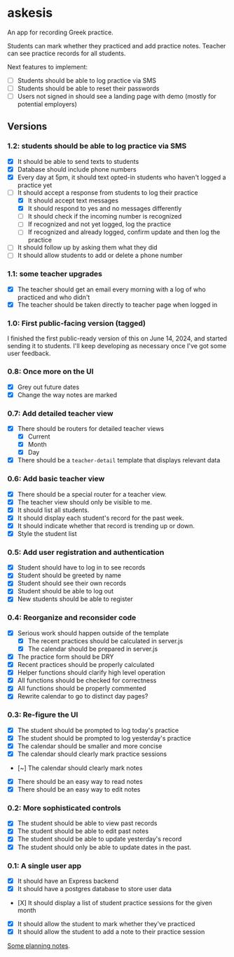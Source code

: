 # askesis

An app for recording Greek practice.

Students can mark whether they practiced and add practice notes. Teacher can see practice records for all students.

Next features to implement:


* [ ] Students should be able to log practice via SMS
* [ ] Students should be able to reset their passwords
* [ ] Users not signed in should see a landing page with demo (mostly for potential employers)

## Versions

### 1.2: students should be able to log practice via SMS

* [X] It should be able to send texts to students
* [X] Database should include phone numbers
* [X] Every day at 5pm, it should text opted-in students who haven't logged a practice yet
* [ ] It should accept a response from students to log their practice
  * [X] It should accept text messages
  * [X] It should respond to yes and no messages differently
  * [ ] It should check if the incoming number is recognized
  * [ ] If recognized and not yet logged, log the practice
  * [ ] If recognized and already logged, confirm update and then log the practice
* [ ] It should follow up by asking them what they did
* [ ] It should allow students to add or delete a phone number

### 1.1: some teacher upgrades

* [X] The teacher should get an email every morning with a log of who practiced and who didn't
* [X] The teacher should be taken directly to teacher page when logged in

### 1.0: First public-facing version (tagged)

I finished the first public-ready version of this on June 14, 2024, and started sending it to students. I'll keep developing as necessary once I've got some user feedback.

### 0.8: Once more on the UI

- [X] Grey out future dates
- [X] Change the way notes are marked

### 0.7: Add detailed teacher view

- [X] There should be routers for detailed teacher views
  - [X] Current
  - [X] Month
  - [X] Day
- [X] There should be a `teacher-detail` template that displays relevant data

### 0.6: Add basic teacher view

- [X] There should be a special router for a teacher view.
- [X] The teacher view should only be visible to me.
- [X] It should list all students.
- [X] It should display each student's record for the past week.
- [X] It should indicate whether that record is trending up or down.
- [X] Style the student list

### 0.5: Add user registration and authentication

- [X] Student should have to log in to see records
- [X] Student should be greeted by name
- [X] Student should see their own records
- [X] Student should be able to log out
- [X] New students should be able to register

### 0.4: Reorganize and reconsider code

- [X] Serious work should happen outside of the template
  - [X] The recent practices should be calculated in server.js
  - [X] The calendar should be prepared in server.js
- [X] The practice form should be DRY
- [X] Recent practices should be properly calculated
- [X] Helper functions should clarify high level operation
- [X] All functions should be checked for correctness
- [X] All functions should be properly commented
- [X] Rewrite calendar to go to distinct day pages?

### 0.3: Re-figure the UI

- [X] The student should be prompted to log today's practice
- [X] The student should be prompted to log yesterday's practice
- [X] The calendar should be smaller and more concise
- [X] The calendar should clearly mark practice sessions
- [~] The calendar should clearly mark notes
- [X] There should be an easy way to read notes
- [X] There should be an easy way to edit notes

### 0.2: More sophisticated controls

- [X] The student should be able to view past records
- [X] The student should be able to edit past notes
- [X] The student should be able to update yesterday's record
- [X] The student should only be able to update dates in the past.

### 0.1: A single user app

- [X] It should have an Express backend
- [X] It should have a postgres database to store user data
- [Χ] It should display a list of student practice sessions for the given month
- [X] It should allow the student to mark whether they've practiced
- [X] It should allow the student to add a note to their practice session

[Some planning notes](./planning/PLAN.md).